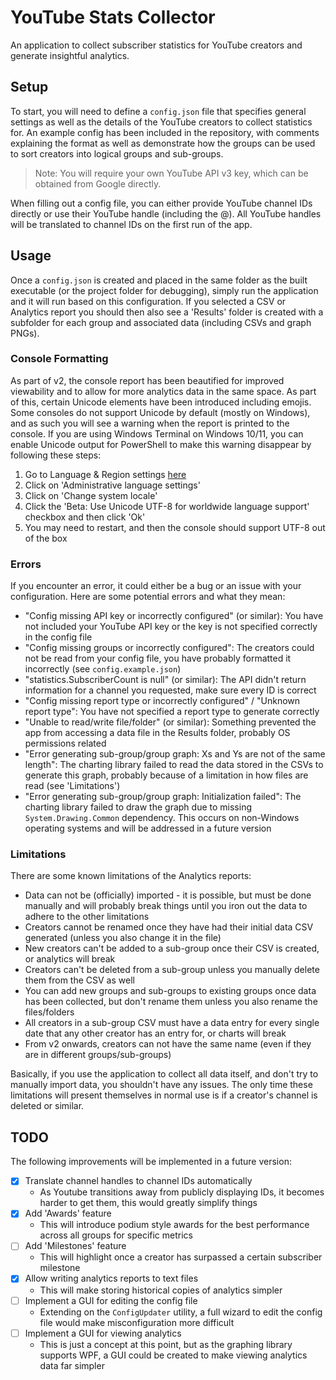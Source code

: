 # YouTube Stats Collector
An application to collect subscriber statistics for YouTube creators and generate insightful analytics.

## Setup
To start, you will need to define a `config.json` file that specifies general settings as well as the details of the YouTube creators to collect statistics for. An example config has been included in the repository, 
with comments explaining the format as well as demonstrate how the groups can be used to sort creators into logical groups and sub-groups.

> Note: You will require your own YouTube API v3 key, which can be obtained from Google directly.

When filling out a config file, you can either provide YouTube channel IDs directly or use their YouTube handle (including the @). All YouTube handles will be translated to channel IDs on the first run of the app. 

## Usage
Once a `config.json` is created and placed in the same folder as the built executable (or the project folder for debugging), simply run the application and it will run based on this configuration. If you selected a CSV or Analytics report you should then also see 
a 'Results' folder is created with a subfolder for each group and associated data (including CSVs and graph PNGs).

### Console Formatting
As part of v2, the console report has been beautified for improved viewability and to allow for more analytics data in the same space. As part of this, certain Unicode elements have been introduced including emojis. Some consoles do not support Unicode by default 
(mostly on Windows), and as such you will see a warning when the report is printed to the console. If you are using Windows Terminal on Windows 10/11, you can enable Unicode output for PowerShell to make this warning disappear by following these steps:

1. Go to Language & Region settings [here](ms-settings:regionlanguage)
2. Click on 'Administrative language settings'
3. Click on 'Change system locale'
4. Click the 'Beta: Use Unicode UTF-8 for worldwide language support' checkbox and then click 'Ok'
5. You may need to restart, and then the console should support UTF-8 out of the box

### Errors
If you encounter an error, it could either be a bug or an issue with your configuration. Here are some potential errors and what they mean:
- "Config missing API key or incorrectly configured" (or similar): You have not included your YouTube API key or the key is not specified correctly in the config file
- "Config missing groups or incorrectly configured": The creators could not be read from your config file, you have probably formatted it incorrectly (see `config.example.json`)
- "statistics.SubscriberCount is null" (or similar): The API didn't return information for a channel you requested, make sure every ID is correct
- "Config missing report type or incorrectly configured" / "Unknown report type": You have not specified a report type to generate correctly
- "Unable to read/write file/folder" (or similar): Something prevented the app from accessing a data file in the Results folder, probably OS permissions related
- "Error generating <name> sub-group/group graph: Xs and Ys are not of the same length": The charting library failed to read the data stored in the CSVs to generate this graph, probably because of a limitation in how files are read (see 'Limitations')
- "Error generating <name> sub-group/group graph: Initialization failed": The charting library failed to draw the graph due to missing `System.Drawing.Common` dependency. This occurs on non-Windows operating systems and will be addressed in a future version

### Limitations
There are some known limitations of the Analytics reports:
- Data can not be (officially) imported - it is possible, but must be done manually and will probably break things until you iron out the data to adhere to the other limitations
- Creators cannot be renamed once they have had their initial data CSV generated (unless you also change it in the file)
- New creators can't be added to a sub-group once their CSV is created, or analytics will break
- Creators can't be deleted from a sub-group unless you manually delete them from the CSV as well
- You can add new groups and sub-groups to existing groups once data has been collected, but don't rename them unless you also rename the files/folders
- All creators in a sub-group CSV must have a data entry for every single date that any other creator has an entry for, or charts will break
- From v2 onwards, creators can not have the same name (even if they are in different groups/sub-groups) 

Basically, if you use the application to collect all data itself, and don't try to manually import data, you shouldn't have any issues. The only time these limitations will present themselves in normal use is if a creator's channel is deleted or similar.

## TODO
The following improvements will be implemented in a future version:
- [x] Translate channel handles to channel IDs automatically
  - As Youtube transitions away from publicly displaying IDs, it becomes harder to get them, this would greatly simplify things
- [x] Add 'Awards' feature
  - This will introduce podium style awards for the best performance across all groups for specific metrics
- [ ] Add 'Milestones' feature
  - This will highlight once a creator has surpassed a certain subscriber milestone
- [x] Allow writing analytics reports to text files
  - This will make storing historical copies of analytics simpler
- [ ] Implement a GUI for editing the config file
  - Extending on the `ConfigUpdater` utility, a full wizard to edit the config file would make misconfiguration more difficult
- [ ] Implement a GUI for viewing analytics
  - This is just a concept at this point, but as the graphing library supports WPF, a GUI could be created to make viewing analytics data far simpler